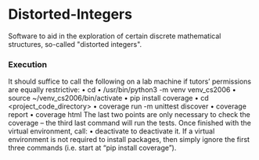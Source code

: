 # Distorted-Integers
Software to aid in the exploration of certain discrete mathematical structures, so-called "distorted integers".

### Execution
It should suffice to call the following on a lab machine if tutors’ permissions are equally restrictive:
• cd
• /usr/bin/python3 -m venv venv_cs2006
• source ~/venv_cs2006/bin/activate
• pip install coverage
• cd <project_code_directory>
• coverage run -m unittest discover
• coverage report
• coverage html
The last two points are only necessary to check the coverage – the third last command will run the
tests. Once finished with the virtual environment, call:
• deactivate
to deactivate it.
If a virtual environment is not required to install packages, then simply ignore the first three
commands (i.e. start at “pip install coverage”).
